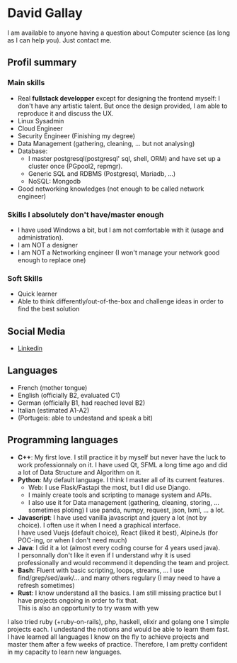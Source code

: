 # David Gallay

I am available to anyone having a question about Computer science (as long as I can help you). Just contact me.

## Profil summary
### Main skills
* Real **fullstack developper** except for designing the frontend myself: I don't have any artistic talent.
  But once the design provided, I am able to reproduce it and discuss the UX.
* Linux Sysadmin
* Cloud Engineer
* Security Engineer (Finishing my degree)
* Data Management (gathering, cleaning, ... but not analysing)
* Database:
  * I master postgresql(postgresql' sql, shell, ORM) and have set up a cluster once (PGpool2, repmgr).
  * Generic SQL and RDBMS (Postgresql, Mariadb, ...)
  * NoSQL: Mongodb
* Good networking knowledges (not enough to be called network engineer)

### Skills I absolutely don't have/master enough
* I have used Windows a bit, but I am not comfortable with it (usage and administration).
* I am NOT a designer
* I am NOT a Networking engineer (I won't manage your network good enough to replace one)

### Soft Skills
* Quick learner
* Able to think differently/out-of-the-box and challenge ideas in order to find the best solution


## Social Media
* [Linkedin](https://www.linkedin.com/in/david-gallay-4244bb1a7/)


## Languages
* French (mother tongue)
* English (officially B2, evaluated C1)
* German (officially B1, had reached level B2)
* Italian (estimated A1-A2)
* (Portugeis: able to undestand and speak a bit)


## Programming languages
* **C++**: My first love. I still practice it by myself but never have the luck to work professionnaly on it.
  I have used Qt, SFML a long time ago and did a lot of Data Structure and Algorithm on it.
* **Python**: My default language. I think I master all of its current features.
  * Web: I use Flask/Fastapi the most, but I did use Django.
  * I mainly create tools and scripting to manage system and APIs.
  * I also use it for Data management (gathering, cleaning, storing, ... sometimes ploting) I use panda, numpy, request, json, lxml, ... a lot.
* **Javascript**: I have used vanilla javascript and jquery a lot (not by choice). I often use it when I need a graphical interface.  
  I have used Vuejs (default choice), React (liked it best), AlpineJs (for POC-ing, or when I don't need much)
* **Java**: I did it a lot (almost every coding course for 4 years used java).  
  I personnally don't like it even if I understand why it is used professionally and would recommend it depending the team and project.
* **Bash**: Fluent with basic scripting, loops, streams, ... I use find/grep/sed/awk/... and many others regulary (I may need to have a refresh sometimes)
* **Rust**: I know understand all the basics. I am still missing practice but I have projects ongoing in order to fix that.  
  This is also an opportunity to try wasm with yew

I also tried ruby (+ruby-on-rails), php, haskell, elixir and golang one 1 simple projects each. I undestand the notions and would be able to learn them fast.
I have learned all languages I know on the fly to achieve projects and master them after a few weeks of practice. Therefore, I am pretty confident in my capacity to learn new languages.



